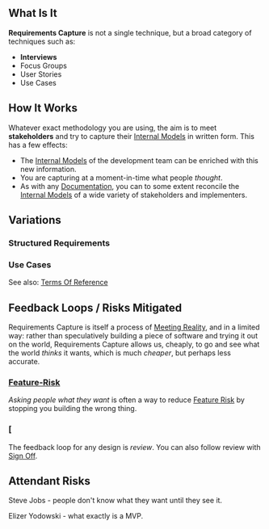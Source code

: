 ## What Is It



**Requirements Capture** is not a single technique, but a broad category of techniques such as:

- **Interviews**
- Focus Groups 
- User Stories
- Use Cases


## How It Works

Whatever exact methodology you are using, the aim is to meet **stakeholders** and try to capture their [Internal Models](Internal-Model) in written form.  This has a few effects:

- The [Internal Models](Internal-Model) of the development team can be enriched with this new information.
- You are capturing at a moment-in-time what people _thought_.  
-  As with any [Documentation](Documentation), you can to some extent reconcile the [Internal Models](Internal-Model) of a wide variety of stakeholders and implementers.



## Variations

### Structured Requirements


### Use Cases



See also: [Terms Of Reference](Terms-Of-Reference)

## Feedback Loops / Risks Mitigated

Requirements Capture is itself a process of [Meeting Reality](), and in a limited way:  rather than speculatively building a piece of software and trying it out on the world, Requirements Capture allows us, cheaply, to go and see what the world _thinks_ it wants, which is much _cheaper_, but perhaps less accurate.

### [Feature-Risk](Feature-Risk)

_Asking people what they want_ is often a way to reduce [Feature Risk](Feature-Risk) by stopping you building the wrong thing.  

### [


The feedback loop for any design is _review_.  You can also follow review with [Sign Off](Sign-Off).




## Attendant Risks

Steve Jobs - people don't know what they want until they see it.



Elizer Yodowski - what exactly is a MVP.